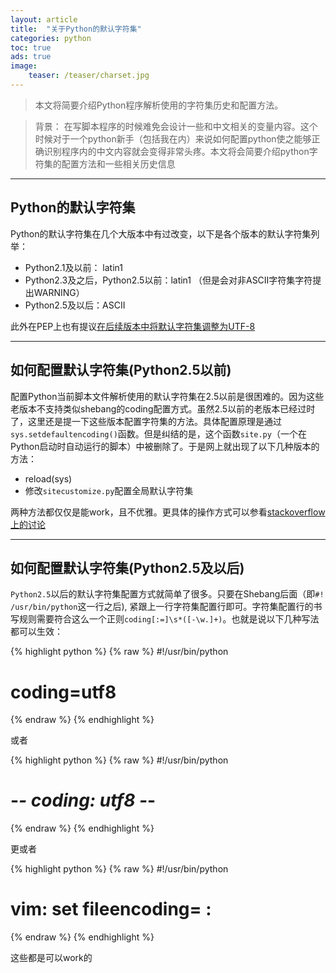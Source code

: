 ```yaml
---
layout: article
title:  "关于Python的默认字符集"
categories: python
toc: true
ads: true
image:
    teaser: /teaser/charset.jpg
---
```


> 本文将简要介绍Python程序解析使用的字符集历史和配置方法。

> 背景： 在写脚本程序的时候难免会设计一些和中文相关的变量内容。这个时候对于一个python新手（包括我在内）来说如何配置python使之能够正确识别程序内的中文内容就会变得非常头疼。本文将会简要介绍python字符集的配置方法和一些相关历史信息


---

## Python的默认字符集

Python的默认字符集在几个大版本中有过改变，以下是各个版本的默认字符集列举：

- Python2.1及以前： latin1
- Python2.3及之后，Python2.5以前：latin1 （但是会对非ASCII字符集字符提出WARNING）
- Python2.5及以后：ASCII

此外在PEP上也有提议[在后续版本中将默认字符集调整为UTF-8](https://www.python.org/dev/peps/pep-3120/)


---

## 如何配置默认字符集(Python2.5以前)

配置Python当前脚本文件解析使用的默认字符集在2.5以前是很困难的。因为这些老版本不支持类似shebang的coding配置方式。虽然2.5以前的老版本已经过时了，这里还是提一下这些版本配置字符集的方法。具体配置原理是通过`sys.setdefaultencoding()`函数。但是纠结的是，这个函数`site.py`（一个在Python启动时自动运行的脚本）中被删除了。于是网上就出现了以下几种版本的方法：

- reload(sys)
- 修改`sitecustomize.py`配置全局默认字符集

两种方法都仅仅是能work，且不优雅。更具体的操作方式可以参看[stackoverflow上的讨论](http://stackoverflow.com/questions/2276200/changing-default-encoding-of-python)


---

## 如何配置默认字符集(Python2.5及以后)

`Python2.5`以后的默认字符集配置方式就简单了很多。只要在Shebang后面（即`#! /usr/bin/python`这一行之后), 紧跟上一行字符集配置行即可。字符集配置行的书写规则需要符合这么一个正则`coding[:=]\s*([-\w.]+)`。也就是说以下几种写法都可以生效：

{% highlight python %}
{% raw %}
#!/usr/bin/python
# coding=utf8
{% endraw %}
{% endhighlight %}

或者

{% highlight python %}
{% raw %}
#!/usr/bin/python
# -*- coding: utf8 -*-
{% endraw %}
{% endhighlight %}

更或者

{% highlight python %}
{% raw %}
#!/usr/bin/python
# vim: set fileencoding=<encoding name> :
{% endraw %}
{% endhighlight %}

这些都是可以work的



